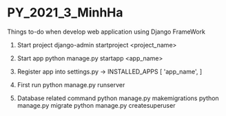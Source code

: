 # PY_2021_3_MinhHa
Things to-do when develop web application using Django FrameWork

1. Start project
django-admin startproject <project_name>

2. Start app
python manage.py startapp <app_name>

3. Register app into settings.py -> INSTALLED_APPS
[
    'app_name',
]

4. First run
python manage.py runserver

5. Database related command
python manage.py makemigrations
python manage.py migrate
python manage.py createsuperuser

